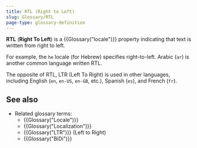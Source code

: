```yaml
---
title: RTL (Right to Left)
slug: Glossary/RTL
page-type: glossary-definition
---
```




**RTL** (**Right To Left**) is a {{Glossary("locale")}} property indicating that text is written from right to left.

For example, the `he` locale (for Hebrew) specifies right-to-left. Arabic (`ar`) is another common language written RTL.

The opposite of RTL, LTR (Left To Right) is used in other languages, including English (`en`, `en-US`, `en-GB`, etc.), Spanish (`es`), and French (`fr`).

## See also

- Related glossary terms:
  - {{Glossary("Locale")}}
  - {{Glossary("Localization")}}
  - {{Glossary("LTR")}} (Left to Right)
  - {{Glossary("BiDi")}}
